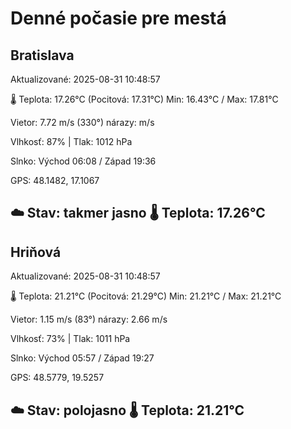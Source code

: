 ﻿# Denné počasie pre mestá

## Bratislava
Aktualizované: 2025-08-31 10:48:57

🌡️ Teplota: 17.26°C 
(Pocitová: 17.31°C)
Min: 16.43°C / Max: 17.81°C

Vietor: 7.72 m/s    (330°) 
nárazy:  m/s

Vlhkosť: 87% | Tlak: 1012 hPa

Slnko: Východ 06:08 / Západ 19:36

GPS: 48.1482, 17.1067

☁️ Stav: takmer jasno        🌡️ Teplota: 17.26°C
---

## Hriňová
Aktualizované: 2025-08-31 10:48:57

🌡️ Teplota: 21.21°C 
(Pocitová: 21.29°C)
Min: 21.21°C / Max: 21.21°C

Vietor: 1.15 m/s (83°)
nárazy: 2.66 m/s

Vlhkosť: 73% | Tlak: 1011 hPa

Slnko: Východ 05:57 / Západ 19:27

GPS: 48.5779, 19.5257

☁️ Stav: polojasno        🌡️ Teplota: 21.21°C
---
